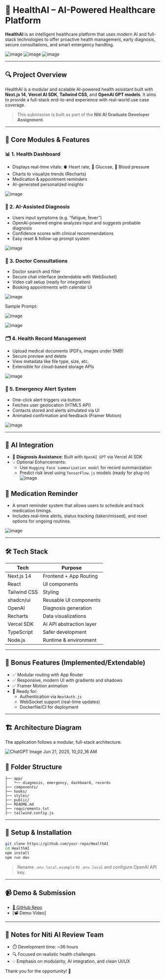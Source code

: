 
# 🧠 HealthAI – AI-Powered Healthcare Platform

**HealthAI** is an intelligent healthcare platform that uses modern AI and full-stack technologies to offer proactive health management, early diagnosis, secure consultations, and smart emergency handling.

![image](https://github.com/user-attachments/assets/c9de5ba8-6a75-4943-add5-f253923b22b2)
![image](https://github.com/user-attachments/assets/29f37dd4-74b4-4687-a76e-48e9cfebd7e7)
![image](https://github.com/user-attachments/assets/705e6185-fc9a-4d33-9f5d-18fe0e10a6fc)


---

## 🔍 Project Overview

HealthAI is a modular and scalable AI-powered health assistant built with **Next.js 14**, **Vercel AI SDK**, **Tailwind CSS**, and **OpenAI GPT models**. It aims to provide a full-stack end-to-end experience with real-world use case coverage.

> This submission is built as part of the **Niti AI Graduate Developer Assignment**.

---

## 🧩 Core Modules & Features

### 📊 1. **Health Dashboard**
- Displays real-time vitals: 🫀 Heart rate, 💉 Glucose, 🔵 Blood pressure
- Charts to visualize trends (Recharts)
- Medication & appointment reminders
- AI-generated personalized insights

![image](https://github.com/user-attachments/assets/ec7b673d-5a1b-4944-bb45-17141b1dabd3)


### 🧠 2. **AI-Assisted Diagnosis**
- Users input symptoms (e.g. “fatigue, fever”)
- OpenAI-powered engine analyzes input and suggests probable diagnosis
- Confidence scores with clinical recommendations
- Easy reset & follow-up prompt system

![image](https://github.com/user-attachments/assets/b5e7fea5-340e-4dc8-8bbb-5500d83d57df)

### 💬 3. **Doctor Consultations**
- Doctor search and filter
- Secure chat interface (extendable with WebSocket)
- Video call setup (ready for integration)
- Booking appointments with calendar UI

![image](https://github.com/user-attachments/assets/4df9c31a-3755-47b0-a468-a6186e8ff560)

Sample Prompt:

![image](https://github.com/user-attachments/assets/8a7e473a-123d-4403-8fad-75a9cb513dfe)


![image](https://github.com/user-attachments/assets/5803f06f-4953-4c73-975f-b1e0aa1e15bd)

### 🗂️ 4. **Health Record Management**
- Upload medical documents (PDFs, images under 5MB)
- Secure preview and delete
- View metadata like file type, size, etc.
- Extensible for cloud-based storage APIs

![image](https://github.com/user-attachments/assets/6ad7bef0-ee32-441d-8f22-a87f64cdf827)

### 🚨 5. **Emergency Alert System**
- One-click alert triggers via button
- Fetches user geolocation (HTML5 API)
- Contacts stored and alerts simulated via UI
- Animated confirmation and feedback (Framer Motion)

![image](https://github.com/user-attachments/assets/ea6623e6-a3ae-4ebd-86ba-fb0472bd831f)

---

## 🧠 AI Integration

- 🧠 **Diagnosis Assistance**: Built with `OpenAI GPT` via Vercel AI SDK
- 💡 Optional Enhancements:
  - Use `Hugging Face summarization model` for record summarization
  - Predict risk level using `TensorFlow.js` models (ready for plug-in)
![image](https://github.com/user-attachments/assets/8ad905d0-511a-4e6b-8645-16e2bde92f1e)


## 💊 Medication Reminder
- A smart reminder system that allows users to schedule and track medication timings.
- Includes real-time alerts, status tracking (taken/missed), and reset options for ongoing routines.

![image](https://github.com/user-attachments/assets/e5c884cc-5a83-4d2f-8cdf-7f1dede5e9b3)


---

## 🛠️ Tech Stack

| Tech         | Purpose                          |
|--------------|----------------------------------|
| Next.js 14   | Frontend + App Routing           |
| React        | UI components                    |
| Tailwind CSS | Styling                          |
| shadcn/ui    | Reusable UI components           |
| OpenAI       | Diagnosis generation             |
| Recharts     | Data visualizations              |
| Vercel SDK   | AI API abstraction layer         |
| TypeScript   | Safer development                |
| Node.js      | Runtime & environment            |

---

## 🧪 Bonus Features (Implemented/Extendable)
- ✅ Modular routing with App Router
- ✅ Responsive, modern UI with gradients and shadows
- ✅ Framer Motion animation
- 🧪 Ready for:
  - Authentication via `NextAuth.js`
  - WebSocket support (real-time updates)
  - Dockerfile/CI for deployment

---
## 🏗 Architecture Diagram

The application follows a modular, full-stack architecture:

![ChatGPT Image Jun 21, 2025, 10_02_16 AM](https://github.com/user-attachments/assets/25a83c14-99ce-4090-b8e1-06041cfdc3a3)


## 📁 Folder Structure

```
├── app/
│   └── diagnosis, emergency, dashboard, records
├── components/
├── hooks/
├── styles/
├── public/
├── README.md
├── requirements.txt
├── tailwind.config.js
```

---

## 🚀 Setup & Installation

```bash
git clone https://github.com/your-repo/HealthAI
cd HealthAI
npm install
npm run dev
```

> Rename `.env.local.example` to `.env.local` and configure OpenAI API key.

---

## 📹 Demo & Submission

- [🔗 GitHub Repo]([https://github.com/yourname/health-ai](https://github.com/SAMRITHA-2026/Niti-Al-Graduate-Developer---HealthAI))
- [📽️ Demo Video]



---

## 📌 Notes for Niti AI Review Team

- ⏱️ Development time: ~36 hours
- 🔍 Focused on realistic health challenges
- 💡 Emphasis on modularity, AI integration, and clean UI/UX

Thank you for the opportunity! 🙏
